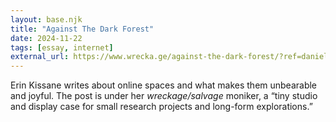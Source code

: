 ```yaml
---
layout: base.njk
title: "Against The Dark Forest"
date: 2024-11-22
tags: [essay, internet]
external_url: https://www.wrecka.ge/against-the-dark-forest/?ref=daniel.pizza
---
```


Erin Kissane writes about online spaces and what makes them unbearable and joyful. The post is under her _wreckage/salvage_ moniker, a “tiny studio and display case for small research projects and long-form explorations.”